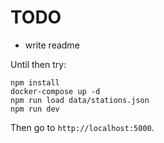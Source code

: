 # TODO

* write readme

Until then try:

```
npm install
docker-compose up -d
npm run load data/stations.json
npm run dev 
```

Then go to `http://localhost:5000`.